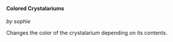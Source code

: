 ﻿
#### Colored Crystalariums
*by sophie*

Changes the color of the crystalarium depending on its contents.
